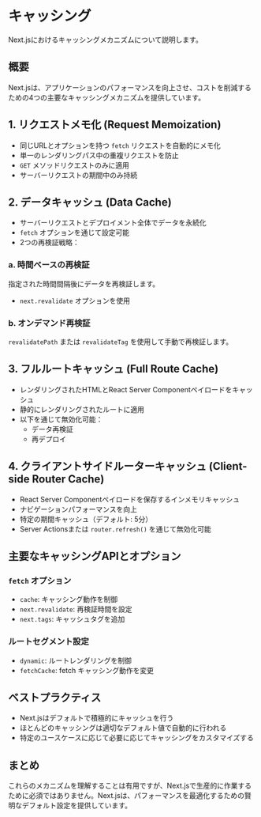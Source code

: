 # キャッシング

Next.jsにおけるキャッシングメカニズムについて説明します。

## 概要

Next.jsは、アプリケーションのパフォーマンスを向上させ、コストを削減するための4つの主要なキャッシングメカニズムを提供しています。

## 1. リクエストメモ化 (Request Memoization)

- 同じURLとオプションを持つ `fetch` リクエストを自動的にメモ化
- 単一のレンダリングパス中の重複リクエストを防止
- `GET` メソッドリクエストのみに適用
- サーバーリクエストの期間中のみ持続

## 2. データキャッシュ (Data Cache)

- サーバーリクエストとデプロイメント全体でデータを永続化
- `fetch` オプションを通じて設定可能
- 2つの再検証戦略：

### a. 時間ベースの再検証

指定された時間間隔後にデータを再検証します。

- `next.revalidate` オプションを使用

### b. オンデマンド再検証

`revalidatePath` または `revalidateTag` を使用して手動で再検証します。

## 3. フルルートキャッシュ (Full Route Cache)

- レンダリングされたHTMLとReact Server Componentペイロードをキャッシュ
- 静的にレンダリングされたルートに適用
- 以下を通じて無効化可能：
  - データ再検証
  - 再デプロイ

## 4. クライアントサイドルーターキャッシュ (Client-side Router Cache)

- React Server Componentペイロードを保存するインメモリキャッシュ
- ナビゲーションパフォーマンスを向上
- 特定の期間キャッシュ（デフォルト: 5分）
- Server Actionsまたは `router.refresh()` を通じて無効化可能

## 主要なキャッシングAPIとオプション

### `fetch` オプション

- `cache`: キャッシング動作を制御
- `next.revalidate`: 再検証時間を設定
- `next.tags`: キャッシュタグを追加

### ルートセグメント設定

- `dynamic`: ルートレンダリングを制御
- `fetchCache`: fetch キャッシング動作を変更

## ベストプラクティス

- Next.jsはデフォルトで積極的にキャッシュを行う
- ほとんどのキャッシングは適切なデフォルト値で自動的に行われる
- 特定のユースケースに応じて必要に応じてキャッシングをカスタマイズする

## まとめ

これらのメカニズムを理解することは有用ですが、Next.jsで生産的に作業するために必須ではありません。Next.jsは、パフォーマンスを最適化するための賢明なデフォルト設定を提供しています。
